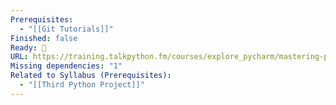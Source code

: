 ```yaml
---
Prerequisites:
  - "[[Git Tutorials]]"
Finished: false
Ready: 🔘
URL: https://training.talkpython.fm/courses/explore_pycharm/mastering-pycharm-ide
Missing dependencies: "1"
Related to Syllabus (Prerequisites):
  - "[[Third Python Project]]"
---
```

